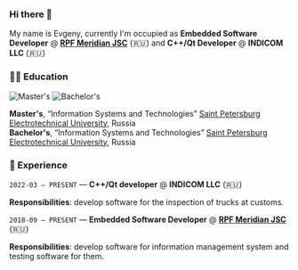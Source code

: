 ### Hi there 👋
My name is Evgeny, currently I'm occupied as **Embedded Software Developer** @ [**RPF Meridian JSC**](https://npfmeridian.ru/en/) (:ru:)
and **C++/Qt Developer** @ **INDICOM LLC** (:ru:)

### 👨‍🎓 Education
![Master's](https://img.shields.io/badge/Master's-2021-crimson) ![Bachelor's](https://img.shields.io/badge/Bachelor's-2019-teal)
 
**Master's**, “Information Systems and Technologies” [Saint Petersburg Electrotechnical University](https://etu.ru/en/university/), Russia  
**Bachelor's**, “Information Systems and Technologies” [Saint Petersburg Electrotechnical University](https://etu.ru/en/university/), Russia

### 📜 Experience

`2022-03 – PRESENT` — **C++/Qt developer** @ **INDICOM LLC** (:ru:)

**Responsibilities**: develop software for the inspection of trucks at customs.

`2018-09 – PRESENT` — **Embedded Software Developer** @ [**RPF Meridian JSC**](https://npfmeridian.ru/en/) (:ru:)

**Responsibilities**: develop software for information management system and testing software for them.

<!--
**MrAstron/MrAstron** is a ✨ _special_ ✨ repository because its `README.md` (this file) appears on your GitHub profile.

Here are some ideas to get you started:

- 🔭 I’m currently working on ...
- 🌱 I’m currently learning ...
- 👯 I’m looking to collaborate on ...
- 🤔 I’m looking for help with ...
- 💬 Ask me about ...
- 📫 How to reach me: ...
- 😄 Pronouns: ...
- ⚡ Fun fact: ...
-->
